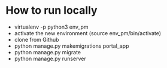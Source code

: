 # How to run locally

- virtualenv -p python3 env_pm
- activate the new environment (source env_pm/bin/activate)
- clone from Github
- python manage.py makemigrations portal_app
- python manage.py migrate
- python manage.py runserver
